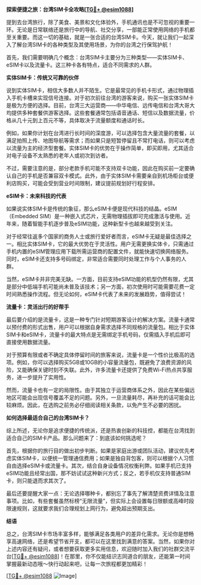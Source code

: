 **探索便捷之旅：台湾SIM卡全攻略[[TG💪+ @esim1088](https://t.me/s/esim1088)]**

提到去台湾旅行，除了美食、美景和文化体验外，手机通讯也是不可忽视的重要一环。无论是日常联络还是旅行中的导航、社交分享，一部能正常使用网络的手机都至关重要。而这一切的基础，就是一张合适的台湾SIM卡。今天，就让我们一起深入了解台湾SIM卡的各种类型及其使用场景，为你的台湾之行保驾护航！

首先，我们需要明确几个概念：台湾SIM卡主要分为三种类型——实体SIM卡、eSIM卡以及流量卡。这三种卡各有特点，适合不同需求的人群。

**实体SIM卡：传统又可靠的伙伴**

说到实体SIM卡，相信大多数人并不陌生。它是最常见的手机卡形式，通过物理插入手机卡槽来实现信号连接。对于初次前往台湾的游客来说，购买一张实体SIM卡是极为方便的选择。目前，台湾三大运营商——中华电信、远传电信和台湾大哥大均提供多种套餐供游客选择。这些套餐通常包括语音通话、短信以及数据流量，价格从几十元到上百元不等，具体取决于流量额度和通话时长。

例如，如果你计划在台湾进行长时间的深度游，可以选择包含大量流量的套餐，以满足拍照上传、地图导航等需求；而如果只是短暂停留且不常打电话，则可以考虑以流量为主的经济型套餐。实体SIM卡的优势在于操作简单，即买即用，尤其适合对电子设备不太熟悉的老年人或初次到访者。

不过，需要注意的是，部分老款手机可能不支持双卡功能，因此在购买前一定要确认自己的手机是否兼容双卡模式。此外，由于实体SIM卡需要亲自到机场柜台或便利店购买，可能会受到营业时间限制，建议提前规划好行程安排。

**eSIM卡：未来科技的代表**

如果说实体SIM卡是传统的象征，那么eSIM卡便是现代科技的结晶。eSIM（Embedded SIM）是一种嵌入式芯片，无需物理插拔即可完成激活与使用。近年来，随着智能手机逐步普及eSIM功能，这种新型卡也越来越受到关注。

对于经常往返多个国家的商务人士或旅行爱好者而言，eSIM卡无疑是最佳选择之一。相比实体SIM卡，它的最大优势在于灵活性。用户无需更换实体卡，只需通过手机内置的eSIM管理应用下载所需运营商的配置文件，就能快速切换网络服务。同时，eSIM卡还支持多号码绑定，非常适合需要同时处理工作与个人事务的人群。

当然，eSIM卡并非完美无缺。一方面，目前支持eSIM功能的机型仍然有限，尤其是部分中低端手机可能尚未普及该技术；另一方面，初次使用时可能需要花费一定时间熟悉操作流程。但无论如何，eSIM卡代表了未来的发展趋势，值得尝试！

**流量卡：灵活出行的好帮手**

最后要介绍的是流量卡，这是一种专门针对短期游客设计的解决方案。流量卡通常以预付费的形式出售，用户可以根据自身需求选择不同规格的流量包。相比于实体SIM卡和eSIM卡，流量卡的最大特点是无需绑定手机号码，仅需插入手机后即可直接使用数据流量。

对于预算有限或者不确定具体停留时间的旅客来说，流量卡是一个性价比极高的选项。例如，你可以选择购买5GB或10GB的小容量流量包，既避免了浪费资源的风险，又能确保关键时刻不失联。此外，许多流量卡还提供了免费Wi-Fi热点共享服务，进一步提升了实用性。

然而，流量卡也有一定的局限性。由于其独立于运营商体系之外，因此在某些偏远地区可能会出现信号覆盖不足的问题。另外，一旦流量耗尽，再补充的话可能会比较麻烦。因此，在选购之前务必仔细阅读相关条款，以免产生不必要的困扰。

**如何选择最适合自己的台湾SIM卡？**

综上所述，无论你是追求便捷的传统派，还是热衷创新的科技控，都能在台湾找到适合自己的SIM卡产品。那么问题来了：到底该如何挑选呢？

首先，根据你的旅行目的做出初步判断。如果是家庭出游或团队活动，建议优先考虑实体SIM卡，以便统一管理通信费用；如果是独自背包客，则可以根据个人习惯自由选择eSIM卡或流量卡。其次，结合自身设备情况权衡利弊。如果手机已支持eSIM功能且经常出国，那不妨试试这种新兴方式；反之，若手机仅支持普通SIM卡，则只能退而求其次了。

最后还要提醒大家一点：无论选择哪种卡，都别忘了事先了解清楚资费详情及注意事项。比如，有些套餐虽然标榜“无限流量”，但实际上会设置每日限额或高峰时段限速规则，这就要求我们合理规划上网行为，避免超出预期支出。

**结语**

总之，台湾SIM卡市场丰富多样，能够满足各类用户的差异化需求。无论你是想畅享高速网络，还是希望节省开支，都可以在这里找到满意的答案。当然，如果你对上述内容还有疑问，或者想要获取更多实用信息，欢迎随时加入我们的社群交流平台[[TG💪+ @esim1088](https://t.me/s/esim1088)]！在那里，你不仅能结识志同道合的朋友，还能第一时间掌握最新动态哦～快行动起来吧，让每一次旅程都更加精彩！

[[TG💪+ @esim1088](https://t.me/s/esim1088) ![Image](https://i.postimg.cc/4NQfJmqS/Snipaste-2025-05-13-00-14-12.png)]